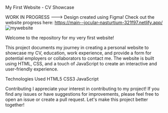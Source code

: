 My First Website - CV Showcase

WORK IN PROGRESS ---> Design created using Figma!
Check out the website progress here: https://main--jocular-nasturtium-321f97.netlify.app/
![mywebsite](https://github.com/Trybor/my-first-website/assets/138491596/4c05c1f5-5c9e-46bc-98ee-c8ac916ce57f)


Welcome to the repository for my very first website! 

This project documents my journey in creating a personal website to showcase my CV, education, work experience, and provide a form for potential employers or collaborators to contact me. 
The website is built using HTML, CSS, and a touch of JavaScript to create an interactive and user-friendly experience.

Technologies Used
HTML5
CSS3
JavaScript

Contributing
I appreciate your interest in contributing to my project! If you find any issues or have suggestions for improvements, please feel free to open an issue or create a pull request. 
Let's make this project better together!
